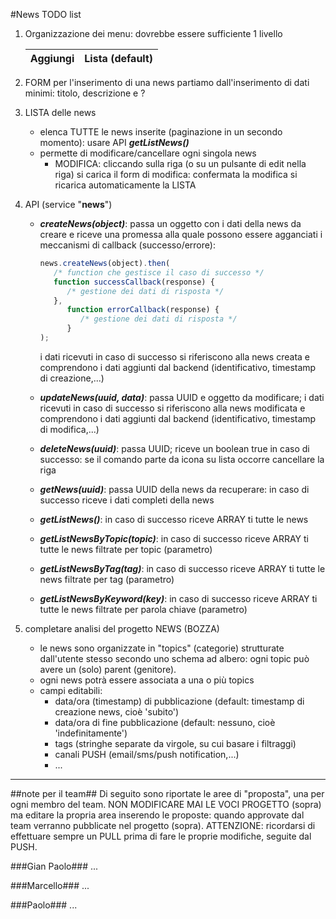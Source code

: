 #News TODO list

1. Organizzazione dei menu: dovrebbe essere sufficiente 1 livello
   
   Aggiungi | Lista (default)
   --- | ---

2. FORM per l'inserimento di una news
   partiamo dall'inserimento di dati minimi: titolo, descrizione e ?

3. LISTA delle news
   - elenca TUTTE le news inserite (paginazione in un secondo momento): usare API **_getListNews()_**
   - permette di modificare/cancellare ogni singola news
     - MODIFICA: cliccando sulla riga (o su un pulsante di edit nella riga) si carica il form di modifica:
     confermata la modifica si ricarica automaticamente la LISTA
4. API (service "**news**")
   - **_createNews(object)_**: passa un oggetto con i dati della news da creare e riceve una promessa alla quale possono essere agganciati i meccanismi di callback (successo/errore):
   
      ```javascript
      news.createNews(object).then(
         /* function che gestisce il caso di successo */
         function successCallback(response) {
            /* gestione dei dati di risposta */
         },
	    	function errorCallback(response) {
	    	   /* gestione dei dati di risposta */
	    	}
      );
      ```
      
      i dati ricevuti in caso di successo si riferiscono alla news creata e comprendono i dati aggiunti dal backend (identificativo, timestamp di creazione,...)
   -  **_updateNews(uuid, data)_**: passa UUID e oggetto da modificare;
      i dati ricevuti in caso di successo si riferiscono alla news modificata e comprendono i dati aggiunti dal backend (identificativo, timestamp di modifica,...)
   -  **_deleteNews(uuid)_**: passa UUID; riceve un boolean true in caso di successo: se il comando parte da icona su lista occorre cancellare la riga
   -  **_getNews(uuid)_**: passa UUID della news da recuperare: in caso di successo riceve i dati completi della news
   -  **_getListNews()_**: in caso di successo riceve ARRAY ti tutte le news
   -  **_getListNewsByTopic(topic)_**: in caso di successo riceve ARRAY ti tutte le news filtrate per topic (parametro)
   -  **_getListNewsByTag(tag)_**: in caso di successo riceve ARRAY ti tutte le news filtrate per tag (parametro)
   -  **_getListNewsByKeyword(key)_**: in caso di successo riceve ARRAY ti tutte le news filtrate per parola chiave (parametro)

4. completare analisi del progetto NEWS (BOZZA)
      - le news sono organizzate in "topics" (categorie) strutturate dall'utente stesso secondo uno schema ad albero:
         ogni topic può avere un (solo) parent (genitore).
      - ogni news potrà essere associata a una o più topics
      - campi editabili:
         - data/ora (timestamp) di pubblicazione (default: timestamp di creazione news, cioè 'subito')
         - data/ora di fine pubblicazione (default: nessuno, cioè 'indefinitamente')
         - tags (stringhe separate da virgole, su cui basare i filtraggi)
         - canali PUSH (email/sms/push notification,...)
         - ...

***

##note per il team##
Di seguito sono riportate le aree di "proposta", una per ogni membro del team.
NON MODIFICARE MAI LE VOCI PROGETTO (sopra) ma editare la propria area inserendo le proposte: quando approvate
dal team verranno pubblicate nel progetto (sopra).
ATTENZIONE: ricordarsi di effettuare sempre un PULL prima di fare le proprie modifiche, seguite dal PUSH.

###Gian Paolo###
...

###Marcello###
...

###Paolo###
...
